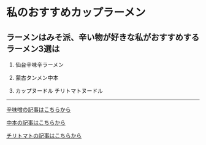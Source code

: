 # 私のおすすめカップラーメン

## ラーメンはみそ派、辛い物が好きな私がおすすめするラーメン3選は

1. 仙台辛味辛ラーメン

1. 蒙古タンメン中本

1. カップヌードル チリトマトヌードル

***

[辛味噌の記事はこちらから](karamiso.md)

[中本の記事はこちらから](nakamoto.md)

[チリトマトの記事はこちらから](tiritomato.md)
